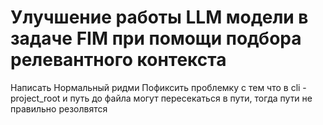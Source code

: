 # Улучшение работы LLM модели в задаче FIM при помощи подбора релевантного контекста

Написать Нормальный ридми
Пофиксить проблемку с тем что в cli -project_root и путь до файла могут пересекаться в пути, тогда пути не правильно резолвятся
